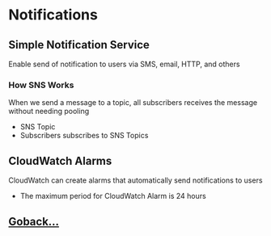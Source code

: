 # Notifications

## Simple Notification Service

Enable send of notification to users via SMS, email, HTTP, and others

### How SNS Works

When we send a message to a topic, all subscribers receives the message without needing pooling

- SNS Topic
- Subscribers subscribes to SNS Topics

## CloudWatch Alarms

CloudWatch can create alarms that automatically send notifications to users

- The maximum period for CloudWatch Alarm is 24 hours

## [Goback...](./index.md)